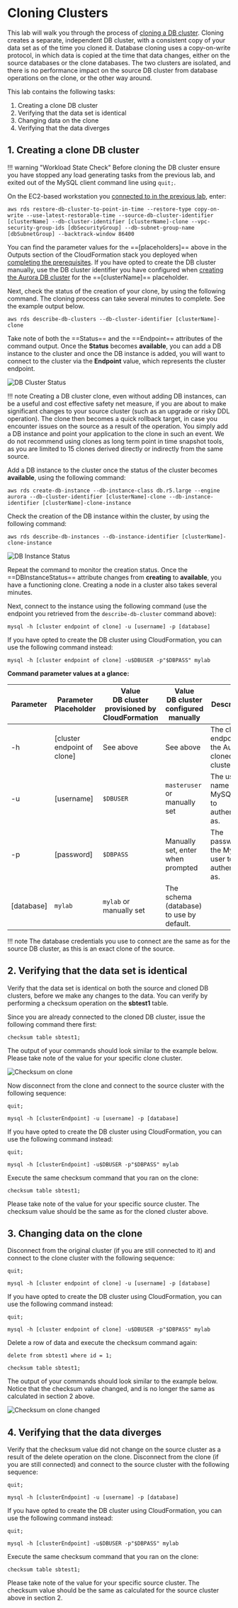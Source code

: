 # Cloning Clusters

This lab will walk you through the process of <a href="https://docs.aws.amazon.com/AmazonRDS/latest/AuroraUserGuide/Aurora.Managing.Clone.html" target="_blank">cloning a DB cluster</a>. Cloning creates a separate, independent DB cluster, with a consistent copy of your data set as of the time you cloned it. Database cloning uses a copy-on-write protocol, in which data is copied at the time that data changes, either on the source databases or the clone databases. The two clusters are isolated, and there is no performance impact on the source DB cluster from database operations on the clone, or the other way around.

This lab contains the following tasks:

1. Creating a clone DB cluster
2. Verifying that the data set is identical
3. Changing data on the clone
4. Verifying that the data diverges


## 1. Creating a clone DB cluster

!!! warning "Workload State Check"
    Before cloning the DB cluster ensure you have stopped any load generating tasks from the previous lab, and exited out of the MySQL client command line using `quit;`.

On the EC2-based workstation you [connected to in the previous lab](/modules/connect/#1-connecting-to-your-workstation-ec2-instance), enter:

```
aws rds restore-db-cluster-to-point-in-time --restore-type copy-on-write --use-latest-restorable-time --source-db-cluster-identifier [clusterName] --db-cluster-identifier [clusterName]-clone --vpc-security-group-ids [dbSecurityGroup] --db-subnet-group-name [dbSubnetGroup] --backtrack-window 86400
```

You can find the parameter values for the ==[placeholders]== above in the Outputs section of the CloudFormation stack you deployed when [completing the prerequisites](/modules/prerequisites/#2-creating-a-lab-environment-using-aws-cloudformation). If you have opted to create the DB cluster manually, use the DB cluster identifier you have configured when [creating the Aurora DB cluster](/modules/create/) for the ==[clusterName]== placeholder.

Next, check the status of the creation of your clone, by using the following command. The cloning process can take several minutes to complete. See the example output below.

```
aws rds describe-db-clusters --db-cluster-identifier [clusterName]-clone
```

Take note of both the ==Status== and the ==Endpoint== attributes of the command output. Once the **Status** becomes **available**, you can add a DB instance to the cluster and once the DB instance is added, you will want to connect to the cluster via the **Endpoint** value, which represents the cluster endpoint.

<span class="image">![DB Cluster Status](1-describe-cluster.png?raw=true)</span>

!!! note
    Creating a DB cluster clone, even without adding DB instances, can be a useful and cost effective safety net measure, if you are about to make significant changes to your source cluster (such as an upgrade or risky DDL operation). The clone then becomes a quick rollback target, in case you encounter issues on the source as a result of the operation. You simply add a DB instance and point your application to the clone in such an event. We do not recommend using clones as long term point in time snapshot tools, as you are limited to 15 clones derived directly or indirectly from the same source.


Add a DB instance to the cluster once the status of the cluster becomes **available**, using the following command:

```
aws rds create-db-instance --db-instance-class db.r5.large --engine aurora --db-cluster-identifier [clusterName]-clone --db-instance-identifier [clusterName]-clone-instance
```

Check the creation of the DB instance within the cluster, by using the following command:

```
aws rds describe-db-instances --db-instance-identifier [clusterName]-clone-instance
```

<span class="image">![DB Instance Status](1-describe-instance.png?raw=true)</span>

Repeat the command to monitor the creation status. Once the ==DBInstanceStatus== attribute changes from **creating** to **available**, you have a functioning clone. Creating a node in a cluster also takes several minutes.

Next, connect to the instance using the following command (use the endpoint you retrieved from the `describe-db-cluster` command above):

```
mysql -h [cluster endpoint of clone] -u [username] -p [database]
```

If you have opted to create the DB cluster using CloudFormation, you can use the following command instead:

```
mysql -h [cluster endpoint of clone] -u$DBUSER -p"$DBPASS" mylab
```

**Command parameter values at a glance:**

Parameter | Parameter Placeholder | Value<br/>DB cluster provisioned by CloudFormation | Value<br/>DB cluster configured manually | Description
--- | --- | --- | --- | ---
-h | [cluster endpoint of clone] | See above | See above | The cluster endpoint of the Aurora cloned DB cluster.
-u | [username] | `$DBUSER` | `masteruser` or manually set | The user name of the MySQL user to authenticate as.
-p | [password] | `$DBPASS` | Manually set, enter when prompted | The password of the MySQL user to authenticate as.
| [database] | `mylab` | `mylab` or manually set | The schema (database) to use by default.

!!! note
    The database credentials you use to connect are the same as for the source DB cluster, as this is an exact clone of the source.

## 2. Verifying that the data set is identical

Verify that the data set is identical on both the source and cloned DB clusters, before we make any changes to the data. You can verify by performing a checksum operation on the **sbtest1** table.

Since you are already connected to the cloned DB cluster, issue the following command there first:

```
checksum table sbtest1;
```

The output of your commands should look similar to the example below. Please take note of the value for your specific clone cluster.

<span class="image">![Checksum on clone](2-checksum-clone.png?raw=true)</span>

Now disconnect from the clone and connect to the source cluster with the following sequence:

```
quit;

mysql -h [clusterEndpoint] -u [username] -p [database]
```

If you have opted to create the DB cluster using CloudFormation, you can use the following command instead:

```
quit;

mysql -h [clusterEndpoint] -u$DBUSER -p"$DBPASS" mylab
```


Execute the same checksum command that you ran on the clone:

```
checksum table sbtest1;
```

Please take note of the value for your specific source cluster. The checksum value should be the same as for the cloned cluster above.

## 3. Changing data on the clone

Disconnect from the original cluster (if you are still connected to it) and connect to the clone cluster with the following sequence:

```
quit;

mysql -h [cluster endpoint of clone] -u [username] -p [database]
```

If you have opted to create the DB cluster using CloudFormation, you can use the following command instead:

```
quit;

mysql -h [cluster endpoint of clone] -u$DBUSER -p"$DBPASS" mylab
```

Delete a row of data and execute the checksum command again:

```
delete from sbtest1 where id = 1;

checksum table sbtest1;
```

The output of your commands should look similar to the example below. Notice that the checksum value changed, and is no longer the same as calculated in section 2 above.

<span class="image">![Checksum on clone changed](3-checksum-clone-changed.png?raw=true)</span>

## 4. Verifying that the data diverges

Verify that the checksum value did not change on the source cluster as a result of the delete operation on the clone. Disconnect from the clone (if you are still connected) and connect to the source cluster with the following sequence:

```
quit;

mysql -h [clusterEndpoint] -u [username] -p [database]
```

If you have opted to create the DB cluster using CloudFormation, you can use the following command instead:

```
quit;

mysql -h [clusterEndpoint] -u$DBUSER -p"$DBPASS" mylab
```

Execute the same checksum command that you ran on the clone:

```
checksum table sbtest1;
```

Please take note of the value for your specific source cluster. The checksum value should be the same as calculated for the source cluster above in section 2.
